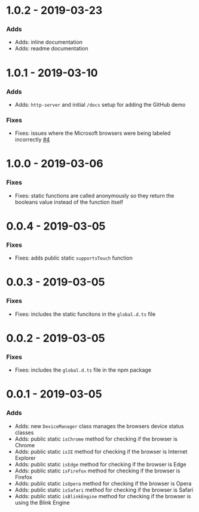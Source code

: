 # 1.0.2 - 2019-03-23

### Adds

- Adds: inline documentation
- Adds: readme documentation

# 1.0.1 - 2019-03-10

### Adds

- Adds: `http-server` and initial `/docs` setup for adding the GitHub demo

### Fixes

- Fixes: issues where the Microsoft browsers were being labeled incorrectly [#4](https://github.com/Pageworks/fuel-device-manager/issues/4)

# 1.0.0 - 2019-03-06

### Fixes

- Fixes: static functions are called anonymously so they return the booleans value instead of the function itself

# 0.0.4 - 2019-03-05

### Fixes

- Fixes: adds public static `supportsTouch` function

# 0.0.3 - 2019-03-05

### Fixes

- Fixes: includes the static funcitons in the `global.d.ts` file

# 0.0.2 - 2019-03-05

### Fixes

- Fixes: includes the `global.d.ts` file in the npm package

# 0.0.1 - 2019-03-05

### Adds

- Adds: new `DeviceManager` class manages the browsers device status classes
- Adds: public static `isChrome` method for checking if the browser is Chrome
- Adds: public static `isIE` method for checking if the browser is Internet Explorer
- Adds: public static `isEdge` method for checking if the browser is Edge
- Adds: public static `isFirefox` method for checking if the browser is Firefox
- Adds: public static `isOpera` method for checking if the browser is Opera
- Adds: public static `isSafari` method for checking if the browser is Safari
- Adds: public static `isBlinkEngine` method for checking if the browser is using the Blink Engine
